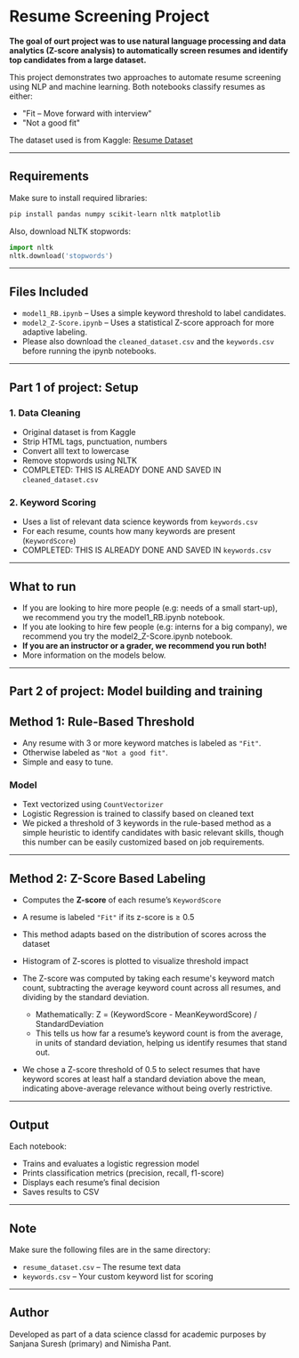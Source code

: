 
# Resume Screening Project

**The goal of ourt project was to use natural language processing and data analytics (Z-score analysis) to automatically screen resumes and identify top candidates from a large dataset.**

This project demonstrates two approaches to automate resume screening using NLP and machine learning. Both notebooks classify resumes as either:

- "Fit – Move forward with interview"
- "Not a good fit"

The dataset used is from Kaggle: [Resume Dataset](https://www.kaggle.com/datasets/gauravduttakiit/resume-dataset)

---

## Requirements

Make sure to install required libraries:
```bash
pip install pandas numpy scikit-learn nltk matplotlib
```

Also, download NLTK stopwords:
```python
import nltk
nltk.download('stopwords')
```

---

## Files Included

- `model1_RB.ipynb` – Uses a simple keyword threshold to label candidates.
- `model2_Z-Score.ipynb` – Uses a statistical Z-score approach for more adaptive labeling.
- Please also download the `cleaned_dataset.csv` and the `keywords.csv` before running the ipynb notebooks.

---

## Part 1 of project: Setup

### 1. Data Cleaning
- Original dataset is from Kaggle
- Strip HTML tags, punctuation, numbers
- Convert alll text to lowercase
- Remove stopwords using NLTK
- COMPLETED: THIS IS ALREADY DONE AND SAVED IN `cleaned_dataset.csv`

### 2. Keyword Scoring
- Uses a list of relevant data science keywords from `keywords.csv`
- For each resume, counts how many keywords are present (`KeywordScore`)
- COMPLETED: THIS IS ALREADY DONE AND SAVED IN `keywords.csv`

---

## What to run

- If you are looking to hire more people (e.g: needs of a small start-up), we recommend you try the model1_RB.ipynb notebook.
- If you ate looking to hire few people (e.g: interns for a big company), we recommend you try the model2_Z-Score.ipynb notebook.
- **If you are an instructor or a grader, we recommend you run both!**
- More information on the models below. 
---

## Part 2 of project: Model building and training

## Method 1: Rule-Based Threshold

- Any resume with 3 or more keyword matches is labeled as `"Fit"`.
- Otherwise labeled as `"Not a good fit"`.
- Simple and easy to tune.

### Model
- Text vectorized using `CountVectorizer`
- Logistic Regression is trained to classify based on cleaned text
- We picked a threshold of 3 keywords in the rule-based method as a simple heuristic to identify candidates with basic relevant skills, though this number can be easily customized based on job requirements.

---

## Method 2: Z-Score Based Labeling

- Computes the **Z-score** of each resume’s `KeywordScore`
- A resume is labeled `"Fit"` if its z-score is ≥ 0.5
- This method adapts based on the distribution of scores across the dataset
- Histogram of Z-scores is plotted to visualize threshold impact

- The Z-score was computed by taking each resume's keyword match count, subtracting the average keyword count across all resumes, and dividing by the standard deviation.

  - Mathematically: Z = (KeywordScore - MeanKeywordScore) / StandardDeviation
  - This tells us how far a resume’s keyword count is from the average, in units of standard deviation, helping us identify resumes that         stand out.

- We chose a Z-score threshold of 0.5 to select resumes that have keyword scores at least half a standard deviation above the mean, indicating above-average relevance without being overly restrictive.

---

## Output

Each notebook:
- Trains and evaluates a logistic regression model
- Prints classification metrics (precision, recall, f1-score)
- Displays each resume’s final decision
- Saves results to CSV

---

## Note

Make sure the following files are in the same directory:
- `resume_dataset.csv` – The resume text data
- `keywords.csv` – Your custom keyword list for scoring

---

## Author
Developed as part of a data science classd for academic purposes by Sanjana Suresh (primary) and Nimisha Pant.

